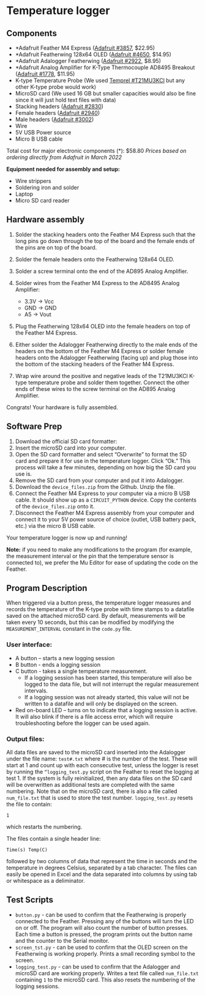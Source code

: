 # Temperature logger

## Components
- *Adafruit Feather M4 Express ([Adafruit #3857](https://www.adafruit.com/product/3857), $22.95)
- *Adafruit Featherwing 128x64 OLED ([Adafruit #4650](https://www.adafruit.com/product/4650), $14.95)
- *Adafruit Adalogger Featherwing ([Adafruit #2922](https://www.adafruit.com/product/2922), $8.95)
- *Adafruit Analog Amplifier for K-Type Thermocouple AD8495 Breakout ([Adafruit #1778](https://www.adafruit.com/product/1778), $11.95)
- K-type Temperature Probe (We used [Temprel #T21MU3KCl](https://www.digikey.com/en/products/detail/temprel/T21MU3KCI/13277973) but any other K-type probe would work)
- MicroSD card (We used 16 GB but smaller capacities would also be fine since it will just hold text files with data)
- Stacking headers ([Adafruit #2830](https://www.adafruit.com/product/2830))
- Female headers ([Adafruit #2940](https://www.adafruit.com/product/2940))
- Male headers ([Adafruit #3002](https://www.adafruit.com/product/3002))
- Wire
- 5V USB Power source
- Micro B USB cable

Total cost for major electronic components (*): $58.80
*Prices based on ordering directly from Adafruit in March 2022*

**Equipment needed for assembly and setup:**
- Wire strippers
- Soldering iron and solder
- Laptop
- Micro SD card reader

## Hardware assembly
1. Solder the stacking headers onto the Feather M4 Express such that the long pins go down through the top of the board and the female ends of the pins are on top of the board.

2. Solder the female headers onto the Featherwing 128x64 OLED.

3. Solder a screw terminal onto the end of the AD895 Analog Amplifier.

4. Solder wires from the Feather M4 Express to the AD8495 Analog Amplifier:
     - 3.3V -> Vcc
     - GND -> GND
     - A5 -> Vout

5. Plug the Featherwing 128x64 OLED into the female headers on top of the Feather M4 Express.

6. Either solder the Adalogger Featherwing directly to the male ends of the headers on the bottom of the Feather M4 Express or solder female headers onto the Adalogger Featherwing (facing up) and plug those into the bottom of the stacking headers of the Feather M4 Express.

7. Wrap wire around the positive and negative leads of the T21MU3KCl K-type temperature probe and solder them together. Connect the other ends of these wires to the screw terminal on the AD895 Analog Amplifier.

Congrats! Your hardware is fully assembled.

## Software Prep
1. Download the official SD card formatter:
2. Insert the microSD card into your computer.
3. Open the SD card formatter and select “Overwrite” to format the SD card and prepare it for use in the temperature logger. Click “Ok.” This process will take a few minutes, depending on how big the SD card you use is.
4. Remove the SD card from your computer and put it into Adalogger.
5. Download the `device_files.zip` from the Github. Unzip the file.
6. Connect the Feather M4 Express to your computer via a micro B USB cable. It should show up as a `CIRCUIT_PYTHON` device. Copy the contents of the `device_files.zip` onto it.
7. Disconnect the Feather M4 Express assembly from your computer and connect it to your 5V power source of choice (outlet, USB battery pack, etc.) via the micro B USB cable.

Your temperature logger is now up and running!

**Note:** if you need to make any modifications to the program (for example, the measurement interval or the pin that the temperature sensor is connected to), we prefer the Mu Editor for ease of updating the code on the Feather.

## Program Description
When triggered via a button press, the temperature logger measures and records the temperature of the K-type probe with time stamps to a datafile saved on the attached microSD card. By default, measurements will be taken every 10 seconds, but this can be modified by modifying the `MEASUREMENT_INTERVAL` constant in the `code.py` file.

### User interface:
- A button – starts a new logging session
- B button - ends a logging session
- C button - takes a single temperature measurement.
     - If a logging session has been started, this temperature will also be logged to the data file, but will not interrupt the regular measurement intervals.
     - If a logging session was not already started, this value will not be written to a datafile and will only be displayed on the screen.
- Red on-board LED – turns on to indicate that a logging session is active. It will also blink if there is a file access error, which will require troubleshooting before the logger can be used again.

### Output files:
All data files are saved to the microSD card inserted into the Adalogger under the file name: `test#.txt` where # is the number of the test. These will start at 1 and count up with each consecutive test, unless the logger is reset by running the `“logging_test.py` script on the Feather to reset the logging at test 1. If the system is fully reinitialized, then any data files on the SD card will be overwritten as additional tests are completed with the same numbering. Note that on the microSD card, there is also a file called `num_file.txt` that is used to store the test number. `logging_test.py` resets the file to contain:
```
1
```
which restarts the numbering.

The files contain a single header line:
```
Time(s)	Temp(C)
```
followed by two columns of data that represent the time in seconds and the temperature in degrees Celsius, separated by a tab character. The files can easily be opened in Excel and the data separated into columns by using tab or whitespace as a deliminator.

## Test Scripts
- `button.py` - can be used to confirm that the Featherwing is properly connected to the Feather. Pressing any of the buttons will turn the LED on or off. The program will also count the number of button presses. Each time a button is pressed, the program prints out the button name and the counter to the Serial monitor.
- `screen_tst.py` - can be used to confirm that the OLED screen on the Featherwing is working properly. Prints a small recording symbol to the screen.
- `logging_test.py` - can be used to confirm that the Adalogger and microSD card are working properly. Writes a text file called `num_file.txt` containing `1` to the microSD card. This also resets the numbering of the logging sessions.
